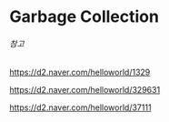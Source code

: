# Garbage Collection



###### 참고

https://d2.naver.com/helloworld/1329

https://d2.naver.com/helloworld/329631

https://d2.naver.com/helloworld/37111